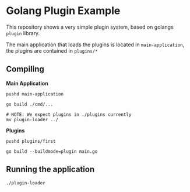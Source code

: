 # Golang Plugin Example

This repository shows a very simple plugin system, based on golangs `plugin` library.

The main application that loads the plugins is located in `main-application`, the plugins are contained in `plugins/*`

## Compiling

**Main Application**
```console
pushd main-application

go build ./cmd/...

# NOTE: We expect plugins in ./plugins currently
mv plugin-loader ../
```

**Plugins**

```console
pushd plugins/first

go build --buildmode=plugin main.go
```

## Running the application

```console
./plugin-loader
```

